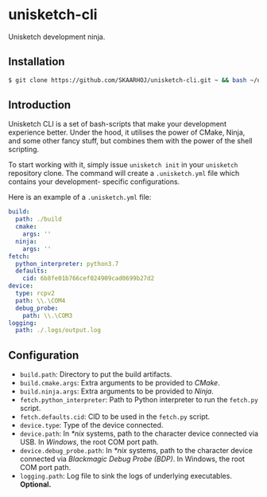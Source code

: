 # unisketch-cli

Unisketch development ninja.

## Installation

```sh
$ git clone https://github.com/SKAARHOJ/unisketch-cli.git ~ && bash ~/unisketch-cli/unisketch
```

## Introduction

Unisketch CLI is a set of bash-scripts that make your development experience better.
Under the hood, it utilises the power of CMake, Ninja, and some other fancy stuff,
but combines them with the power of the shell scripting.

To start working with it, simply issue `unisketch init` in your `unisketch` repository
clone. The command will create a `.unisketch.yml` file which contains your development-
specific configurations.

Here is an example of a `.unisketch.yml` file:

```yml
build:
  path: ./build
  cmake:
    args: ''
  ninja:
    args: ''
fetch:
  python_interpreter: python3.7
  defaults: 
    cid: 6b8fe01b766cef024909cad0699b27d2
device:
  type: rcpv2
  path: \\.\COM4
  debug_probe:
    path: \\.\COM3
logging:
  path: ./.logs/output.log
```

## Configuration

- `build.path`: Directory to put the build artifacts.
- `build.cmake.args`: Extra arguments to be provided to *CMake*.
- `build.ninja.args`: Extra arguments to be provided to *Ninja*.
- `fetch.python_interpreter`: Path to Python interpreter to run the `fetch.py` script.
- `fetch.defaults.cid`: CID to be used in the `fetch.py` script.
- `device.type`: Type of the device connected.
- `device.path`: In *\*nix* systems, path to the character device connected via USB. In *Windows*, the root COM port path.
- `device.debug_probe.path`: In *\*nix* systems, path to the character device connected via *Blackmagic Debug Probe (BDP)*. In Windows, the root COM port path.
- `logging.path`: Log file to sink the logs of underlying executables. **Optional.**